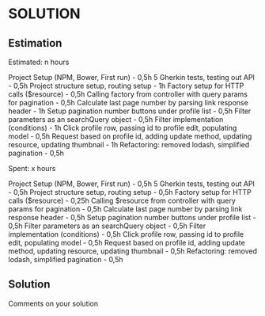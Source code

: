 SOLUTION
========

Estimation
----------
Estimated: n hours

Project Setup (NPM, Bower, First run) - 0,5h
5 Gherkin tests, testing out API - 0,5h
Project structure setup, routing setup - 1h
Factory setup for HTTP calls ($resource) - 0,5h
Calling factory from controller with query params for pagination - 0,5h
Calculate last page number by parsing link response header - 1h
Setup pagination number buttons under profile list - 0,5h
Filter parameters as an searchQuery object - 0,5h
Filter implementation (conditions) - 1h
Click profile row, passing id to profile edit, populating model - 0,5h
Request based on profile id, adding update method, updating resource, updating thumbnail - 1h
Refactoring: removed lodash, simplified pagination - 0,5h

Spent: x hours

Project Setup (NPM, Bower, First run) - 0,5h
5 Gherkin tests, testing out API - 0,5h
Project structure setup, routing setup - 0,5h
Factory setup for HTTP calls ($resource) - 0,25h
Calling $resource from controller with query params for pagination - 0,5h
Calculate last page number by parsing link response header - 0,5h
Setup pagination number buttons under profile list - 0,5h
Filter parameters as an searchQuery object - 0,5h
Filter implementation (conditions) - 0,5h
Click profile row, passing id to profile edit, populating model - 0,5h
Request based on profile id, adding update method, updating resource, updating thumbnail - 0,5h
Refactoring: removed lodash, simplified pagination - 0,5h

Solution
--------
Comments on your solution